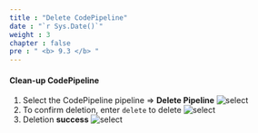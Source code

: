 ```yaml
---
title : "Delete CodePipeline"
date : "`r Sys.Date()`"
weight : 3
chapter : false
pre : " <b> 9.3 </b> "
---
```


#### Clean-up CodePipeline 
 
1. Select the CodePipeline pipeline => **Delete Pipeline** ![select](/images/8-clean-up/3-delete-code-pipeline/pipeline%20(1).jpg?width=60pc)
2. To confirm deletion, enter ```delete``` to delete ![select](/images/8-clean-up/3-delete-code-pipeline/pipeline%20(2).jpg?width=60pc)
3. Deletion **success** ![select](/images/8-clean-up/3-delete-code-pipeline/pipeline%20(3).jpg?width=60pc)